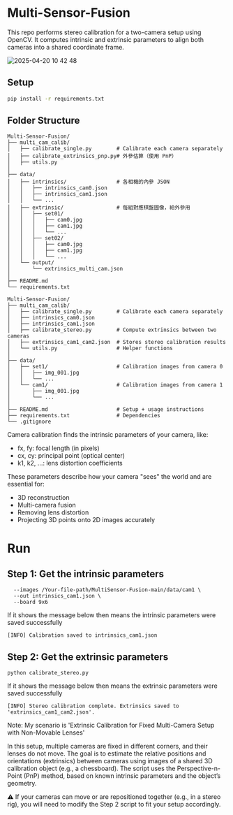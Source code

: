 # Multi-Sensor-Fusion

This repo performs stereo calibration for a two-camera setup using OpenCV. It computes intrinsic and extrinsic parameters to align both cameras into a shared coordinate frame.

![2025-04-20 10 42 48](https://github.com/user-attachments/assets/c46f2234-b7b9-40a4-916c-1feef68c3a92)



## Setup

```bash
pip install -r requirements.txt
```
## Folder Structure
```
Multi-Sensor-Fusion/
├── multi_cam_calib/
│   ├── calibrate_single.py        # Calibrate each camera separately
│   ├── calibrate_extrinsics_pnp.py# 外參估算（使用 PnP）
│   ├── utils.py
│
├── data/
│   ├── intrinsics/                # 各相機的內參 JSON
│   │   ├── intrinsics_cam0.json
│   │   ├── intrinsics_cam1.json
│   │   └── ...
│   ├── extrinsic/                 # 每組對應棋盤圖像，給外參用
│   │   ├── set01/
│   │   │   ├── cam0.jpg
│   │   │   ├── cam1.jpg
│   │   │   └── ...
│   │   ├── set02/
│   │   │   ├── cam0.jpg
│   │   │   ├── cam1.jpg
│   │   │   └── ...
│   └── output/
│       └── extrinsics_multi_cam.json
│
├── README.md
└── requirements.txt

Multi-Sensor-Fusion/
├── multi_cam_calib/
│   ├── calibrate_single.py        # Calibrate each camera separately
│   ├── intrinsics_cam0.json
│   ├── intrinsics_cam1.json
│   ├── calibrate_stereo.py        # Compute extrinsics between two cameras
│   ├── extrinsics_cam1_cam2.json  # Stores stereo calibration results
│   └── utils.py                   # Helper functions
│
├── data/
│   ├── set1/                      # Calibration images from camera 0
│   │   ├── img_001.jpg
│   │   └── ...
│   └── cam1/                      # Calibration images from camera 1
│       ├── img_001.jpg
│       └── ...
│
├── README.md                      # Setup + usage instructions
├── requirements.txt               # Dependencies
└── .gitignore
```

Camera calibration finds the intrinsic parameters of your camera, like:
- fx, fy: focal length (in pixels)
- cx, cy: principal point (optical center)
- k1, k2, ...: lens distortion coefficients

These parameters describe how your camera "sees" the world and are essential for:
- 3D reconstruction
- Multi-camera fusion
- Removing lens distortion
- Projecting 3D points onto 2D images accurately

# Run 
## Step 1: Get the intrinsic parameters
```
  --images /Your-file-path/MultiSensor-Fusion-main/data/cam1 \
  --out intrinsics_cam1.json \
  --board 9x6
```
If it shows the message below then means the intrinsic parameters were saved successfully
```
[INFO] Calibration saved to intrinsics_cam1.json
```
## Step 2: Get the extrinsic parameters
```
python calibrate_stereo.py
```
If it shows the message below then means the extrinsic parameters were saved successfully
```
[INFO] Stereo calibration complete. Extrinsics saved to 'extrinsics_cam1_cam2.json'.
```
Note: My scenario is 'Extrinsic Calibration for Fixed Multi-Camera Setup with Non-Movable Lenses'

In this setup, multiple cameras are fixed in different corners, and their lenses do not move. The goal is to estimate the relative positions and orientations (extrinsics) between cameras using images of a shared 3D calibration object (e.g., a chessboard). The script uses the Perspective-n-Point (PnP) method, based on known intrinsic parameters and the object’s geometry.

⚠️ If your cameras can move or are repositioned together (e.g., in a stereo rig), you will need to modify the Step 2 script to fit your setup accordingly.
